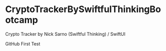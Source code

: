 # CryptoTrackerBySwiftfulThinkingBootcamp
Crypto Tracker by Nick Sarno (Swiftful Thinking) / SwiftUI

GitHub First Test
